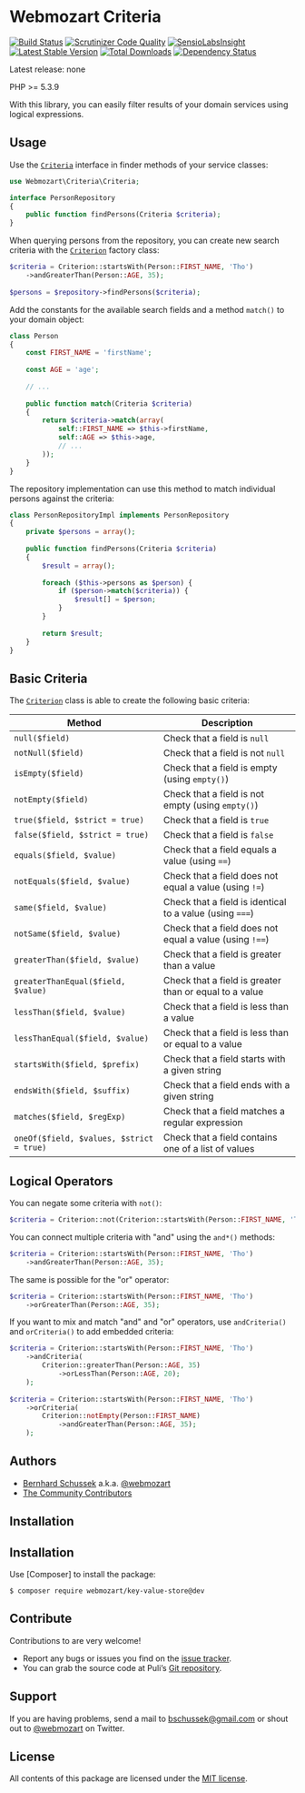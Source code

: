 Webmozart Criteria
==================

[![Build Status](https://travis-ci.org/webmozart/criteria.svg?branch=master)](https://travis-ci.org/webmozart/criteria)
[![Scrutinizer Code Quality](https://scrutinizer-ci.com/g/webmozart/criteria/badges/quality-score.png?b=master)](https://scrutinizer-ci.com/g/webmozart/criteria/?branch=master)
[![SensioLabsInsight](https://insight.sensiolabs.com/projects/00d2acd0-d0b7-458f-abca-278f79f0c2ed/mini.png)](https://insight.sensiolabs.com/projects/00d2acd0-d0b7-458f-abca-278f79f0c2ed)
[![Latest Stable Version](https://poser.pugx.org/webmozart/criteria/v/stable.svg)](https://packagist.org/packages/webmozart/criteria)
[![Total Downloads](https://poser.pugx.org/webmozart/criteria/downloads.svg)](https://packagist.org/packages/webmozart/criteria)
[![Dependency Status](https://www.versioneye.com/php/webmozart:criteria/1.0.0/badge.svg)](https://www.versioneye.com/php/webmozart:criteria/1.0.0)

Latest release: none

PHP >= 5.3.9

With this library, you can easily filter results of your domain services using
logical expressions.

Usage
-----

Use the [`Criteria`] interface in finder methods of your service classes:

```php
use Webmozart\Criteria\Criteria;

interface PersonRepository
{
    public function findPersons(Criteria $criteria);
}
```

When querying persons from the repository, you can create new search criteria
with the [`Criterion`] factory class:

```php
$criteria = Criterion::startsWith(Person::FIRST_NAME, 'Tho')
    ->andGreaterThan(Person::AGE, 35);
    
$persons = $repository->findPersons($criteria);
```

Add the constants for the available search fields and a method `match()` to
your domain object:

```php
class Person
{
    const FIRST_NAME = 'firstName';
    
    const AGE = 'age';
    
    // ...
    
    public function match(Criteria $criteria)
    {
        return $criteria->match(array(
            self::FIRST_NAME => $this->firstName,
            self::AGE => $this->age,
            // ...
        ));
    }
}
```

The repository implementation can use this method to match individual persons
against the criteria:

```php
class PersonRepositoryImpl implements PersonRepository
{
    private $persons = array();
    
    public function findPersons(Criteria $criteria)
    {
        $result = array();
        
        foreach ($this->persons as $person) {
            if ($person->match($criteria)) {
                $result[] = $person;
            }
        }
        
        return $result;
    }
}
```

Basic Criteria
--------------

The [`Criterion`] class is able to create the following basic criteria:

Method                                      | Description
------------------------------------------- | --------------------------------------------------------
`null($field)`                              | Check that a field is `null` 
`notNull($field)`                           | Check that a field is not `null` 
`isEmpty($field)`                           | Check that a field is empty (using `empty()`) 
`notEmpty($field)`                          | Check that a field is not empty (using `empty()`) 
`true($field, $strict = true)`              | Check that a field is `true` 
`false($field, $strict = true)`             | Check that a field is `false`
`equals($field, $value)`                    | Check that a field equals a value (using `==`) 
`notEquals($field, $value)`                 | Check that a field does not equal a value (using `!=`) 
`same($field, $value)`                      | Check that a field is identical to a value (using `===`) 
`notSame($field, $value)`                   | Check that a field does not equal a value (using `!==`) 
`greaterThan($field, $value)`               | Check that a field is greater than a value 
`greaterThanEqual($field, $value)`          | Check that a field is greater than or equal to a value 
`lessThan($field, $value)`                  | Check that a field is less than a value 
`lessThanEqual($field, $value)`             | Check that a field is less than or equal to a value 
`startsWith($field, $prefix)`               | Check that a field starts with a given string 
`endsWith($field, $suffix)`                 | Check that a field ends with a given string 
`matches($field, $regExp)`                  | Check that a field matches a regular expression 
`oneOf($field, $values, $strict = true)`    | Check that a field contains one of a list of values

Logical Operators
-----------------

You can negate some criteria with `not()`:

```php
$criteria = Criterion::not(Criterion::startsWith(Person::FIRST_NAME, 'Tho'));
```

You can connect multiple criteria with "and" using the `and*()` methods:

```php
$criteria = Criterion::startsWith(Person::FIRST_NAME, 'Tho')
    ->andGreaterThan(Person::AGE, 35);
```

The same is possible for the "or" operator:

```php
$criteria = Criterion::startsWith(Person::FIRST_NAME, 'Tho')
    ->orGreaterThan(Person::AGE, 35);
```

If you want to mix and match "and" and "or" operators, use `andCriteria()`
and `orCriteria()` to add embedded criteria:

```php
$criteria = Criterion::startsWith(Person::FIRST_NAME, 'Tho')
    ->andCriteria(
        Criterion::greaterThan(Person::AGE, 35)
            ->orLessThan(Person::AGE, 20);
    );
    
$criteria = Criterion::startsWith(Person::FIRST_NAME, 'Tho')
    ->orCriteria(
        Criterion::notEmpty(Person::FIRST_NAME)
            ->andGreaterThan(Person::AGE, 35);
    );
```

Authors
-------

* [Bernhard Schussek] a.k.a. [@webmozart]
* [The Community Contributors]

Installation
------------

Installation
------------

Use [Composer] to install the package:

```
$ composer require webmozart/key-value-store@dev
```

Contribute
----------

Contributions to are very welcome!

* Report any bugs or issues you find on the [issue tracker].
* You can grab the source code at Puli’s [Git repository].

Support
-------

If you are having problems, send a mail to bschussek@gmail.com or shout out to
[@webmozart] on Twitter.

License
-------

All contents of this package are licensed under the [MIT license].

[Puli]: http://webmozart.io
[Bernhard Schussek]: http://webmozarts.com
[The Community Contributors]: https://github.com/webmozart/criteria/graphs/contributors
[Getting Started]: http://docs.webmozart.io/en/latest/getting-started.html
[Puli Documentation]: http://docs.webmozart.io/en/latest/index.html
[issue tracker]: https://github.com/webmozart/issues/issues
[Git repository]: https://github.com/webmozart/criteria
[@webmozart]: https://twitter.com/webmozart
[MIT license]: LICENSE
[`Criteria`]: src/Criteria.php
[`Criterion`]: src/Criterion.php
